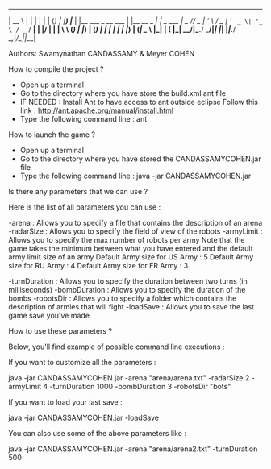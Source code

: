 _____       _                     _               _   _
 |  __ \     | |                   | |             | | (_)
 | |__) |___ | |__   ___  _ __ ___ | |__   __ _ ___| |_ _  ___
 |  _  // _ \| '_ \ / _ \| '_ ` _ \| '_ \ / _` / __| __| |/ __|
 | | \ \ (_) | |_) | (_) | | | | | | |_) | (_| \__ \ |_| | (__
 |_|  \_\___/|_.__/ \___/|_| |_| |_|_.__/ \__,_|___/\__|_|\___|


Authors: Swamynathan CANDASSAMY & Meyer COHEN

How to compile the project ?

- Open up a terminal
- Go to the directory where you have store the build.xml ant file
- IF NEEDED : Install Ant to have access to ant outside eclipse
              Follow this link : http://ant.apache.org/manual/install.html
- Type the following command line : ant

How to launch the game ?

- Open up a terminal
- Go to the directory where you have stored the CANDASSAMYCOHEN.jar file
- Type the following command line : java -jar CANDASSAMYCOHEN.jar

Is there any parameters that we can use ?

Here is the list of all parameters you can use :

-arena : Allows you to specify a file that contains the description of an arena
-radarSize : Allows you to specify the field of view of the robots
-armyLimit : Allows you to specify the max number of robots per army
             Note that the game takes the minimum between what you have
             entered and the default army limit size of an army
             Default Army size for US Army : 5
             Default Army size for RU Army : 4
             Default Army size for FR Army : 3

-turnDuration : Allows you to specify the duration between two turns
                (in milliseconds)
-bombDuration : Allows you to specify the duration of the bombs
-robotsDir : Allows you to specify a folder which contains the description
             of armies that will fight
-loadSave : Allows you to save the last game save you've made

How to use these parameters ?

Below, you'll find example of possible command line executions :

If you want to customize all the parameters :

java -jar CANDASSAMYCOHEN.jar -arena "arena/arena.txt" -radarSize 2 -armyLimit 4
-turnDuration 1000 -bombDuration 3 -robotsDir "bots"

If you want to load your last save :

java -jar CANDASSAMYCOHEN.jar -loadSave

You can also use some of the above parameters like :

java -jar CANDASSAMYCOHEN.jar -arena "arena/arena2.txt" -turnDuration 500
